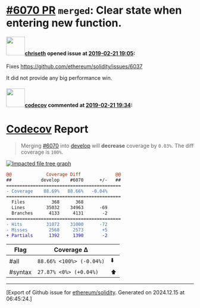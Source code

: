 # [\#6070 PR](https://github.com/ethereum/solidity/pull/6070) `merged`: Clear state when entering new function.

#### <img src="https://avatars.githubusercontent.com/u/9073706?v=4" width="50">[chriseth](https://github.com/chriseth) opened issue at [2019-02-21 19:05](https://github.com/ethereum/solidity/pull/6070):

Fixes https://github.com/ethereum/solidity/issues/6037

It did not provide any big performance win.

#### <img src="https://avatars.githubusercontent.com/in/254?v=4" width="50">[codecov](https://github.com/apps/codecov) commented at [2019-02-21 19:34](https://github.com/ethereum/solidity/pull/6070#issuecomment-466135676):

# [Codecov](https://codecov.io/gh/ethereum/solidity/pull/6070?src=pr&el=h1) Report
> Merging [#6070](https://codecov.io/gh/ethereum/solidity/pull/6070?src=pr&el=desc) into [develop](https://codecov.io/gh/ethereum/solidity/commit/773a3ff880014410551d127ae8e6a46693895df1?src=pr&el=desc) will **decrease** coverage by `0.03%`.
> The diff coverage is `100%`.

[![Impacted file tree graph](https://codecov.io/gh/ethereum/solidity/pull/6070/graphs/tree.svg?width=650&token=87PGzVEwU0&height=150&src=pr)](https://codecov.io/gh/ethereum/solidity/pull/6070?src=pr&el=tree)

```diff
@@             Coverage Diff             @@
##           develop    #6070      +/-   ##
===========================================
- Coverage    88.69%   88.66%   -0.04%     
===========================================
  Files          368      368              
  Lines        35032    34963      -69     
  Branches      4133     4131       -2     
===========================================
- Hits         31072    31000      -72     
- Misses        2568     2573       +5     
+ Partials      1392     1390       -2
```

| Flag | Coverage Δ | |
|---|---|---|
| #all | `88.66% <100%> (-0.04%)` | :arrow_down: |
| #syntax | `27.87% <0%> (+0.04%)` | :arrow_up: |


-------------------------------------------------------------------------------



[Export of Github issue for [ethereum/solidity](https://github.com/ethereum/solidity). Generated on 2024.12.15 at 06:45:24.]
